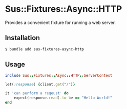 # Sus::Fixtures::Async::HTTP

Provides a convenient fixture for running a web server.

## Installation

```bash
$ bundle add sus-fixtures-async-http
```

## Usage

```ruby
include Sus::Fixtures::Async::HTTP::ServerContext

let(:response) {client.get("/")}

it 'can perform a reqeust' do
	expect(response.read).to be == "Hello World!"
end
```
